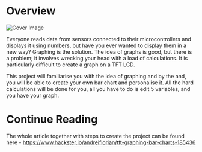 # Overview
![Cover Image](https://hackster.imgix.net/uploads/attachments/499736/cover_image_PZNufTcw4c.JPG?auto=compress%2Cformat&w=900&h=675&fit=min)

Everyone reads data from sensors connected to their microcontrollers and displays it using numbers, but have you ever wanted to display them in a new way? Graphing is the solution. The idea of graphs is good, but there is a problem; it involves wrecking your head with a load of calculations. It is particularly difficult to create a graph on a TFT LCD.

This project will familiarise you with the idea of graphing and by the and, you will be able to create your own bar chart and personalise it. All the hard calculations will be done for you, all you have to do is edit 5 variables, and you have your graph.

# Continue Reading
The whole article together with steps to create the project can be found here - https://www.hackster.io/andreiflorian/tft-graphing-bar-charts-185436